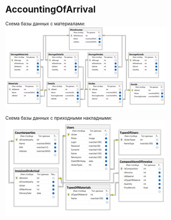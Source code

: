 # AccountingOfArrival
Схема базы данных с материалами:
![SchemeDB1](/Материалы.png "Материалы")

Схема базы данных с приходными накладными:
![SchemeDB2](/Накладные.png "Приходные накладные")
